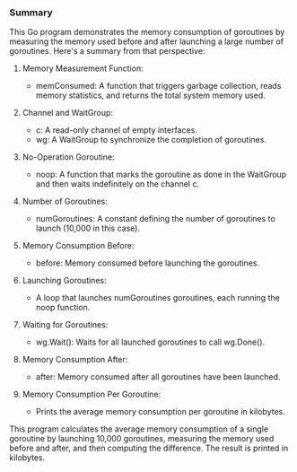 ### Summary

This Go program demonstrates the memory consumption of goroutines by measuring the memory used before and after launching a large number of goroutines. Here's a summary from that perspective:

1. Memory Measurement Function:
    - memConsumed: A function that triggers garbage collection, reads memory statistics, and returns the total system memory used.

2. Channel and WaitGroup:
    - c: A read-only channel of empty interfaces.
    - wg: A WaitGroup to synchronize the completion of goroutines.

3. No-Operation Goroutine:
    - noop: A function that marks the goroutine as done in the WaitGroup and then waits indefinitely on the channel c.

4. Number of Goroutines:
    - numGoroutines: A constant defining the number of goroutines to launch (10,000 in this case).

5. Memory Consumption Before:
    - before: Memory consumed before launching the goroutines.

6. Launching Goroutines:
    - A loop that launches numGoroutines goroutines, each running the noop function.

7. Waiting for Goroutines:
    - wg.Wait(): Waits for all launched goroutines to call wg.Done().

8. Memory Consumption After:
    - after: Memory consumed after all goroutines have been launched.


9. Memory Consumption Per Goroutine:
    - Prints the average memory consumption per goroutine in kilobytes.

This program calculates the average memory consumption of a single goroutine by launching 10,000 goroutines, measuring the memory used before and after, and then computing the difference. The result is printed in kilobytes.